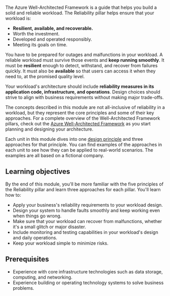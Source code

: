 The Azure Well-Architected Framework is a guide that helps you build a solid and reliable workload. The Reliability pillar helps ensure that your workload is:

- **Resilient, available, and recoverable.**
- Worth the investment.
- Developed and operated responsibly.
- Meeting its goals on time.

You have to be prepared for outages and malfunctions in your workload. A reliable workload must survive those events and **keep running smoothly**. It must be **resilient** enough to detect, withstand, and recover from failures quickly. It must also be **available** so that users can access it when they need to, at the promised quality level.

Your workload's architecture should include **reliability measures in its application code, infrastructure, and operations**. Design choices should strive to align with business requirements without making major trade-offs.

The concepts described in this module are not all-inclusive of reliability in a workload, but they represent the core principles and some of their key approaches. For a complete overview of the Well-Architected Framework pillars, check out the [Azure Well-Architected Framework](/azure/well-architected) as you start planning and designing your architecture.

Each unit in this module dives into one [design principle](/azure/well-architected/reliability/principles) and three approaches for that principle. You can find examples of the approaches in each unit to see how they can be applied to real-world scenarios. The examples are all based on a fictional company.

## Learning objectives

By the end of this module, you'll be more familiar with the five principles of the Reliability pillar and learn three approaches for each pillar. You'll learn how to:

- Apply your business's reliability requirements to your workload design.
- Design your system to handle faults smoothly and keep working even when things go wrong.
- Make sure that your workload can recover from malfunctions, whether it's a small glitch or major disaster.
- Include monitoring and testing capabilities in your workload's design and daily operations.
- Keep your workload simple to minimize risks.

## Prerequisites

- Experience with core infrastructure technologies such as data storage, computing, and networking.
- Experience building or operating technology systems to solve business problems.
